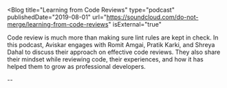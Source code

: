<Blog
    title="Learning from Code Reviews"
    type="podcast"
    publishedDate="2019-08-01"
    url="https://soundcloud.com/do-not-merge/learning-from-code-reviews"
    isExternal="true"
>
Code review is much more than making sure lint rules are kept in check. In this podcast, Aviskar engages with Romit Amgai, Pratik Karki, and Shreya Dahal to discuss their approach on effective code reviews. They also share their mindset while reviewing code, their experiences, and how it has helped them to grow as professional developers.
</Blog>


--

